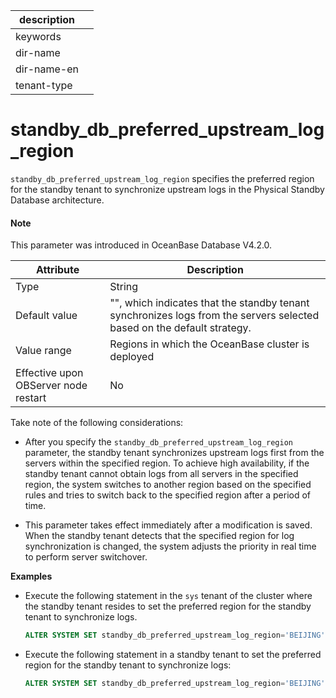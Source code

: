 | description ||
|---|---|
| keywords ||
| dir-name ||
| dir-name-en ||
| tenant-type ||

# standby_db_preferred_upstream_log_region

`standby_db_preferred_upstream_log_region` specifies the preferred region for the standby tenant to synchronize upstream logs in the Physical Standby Database architecture. 

<main id="notice" type='explain'>

<h4>Note</h4>

<p>This parameter was introduced in OceanBase Database V4.2.0. </p>

</main>

| **Attribute** | **Description** |
| --- | --- |
| Type | String |
| Default value | "", which indicates that the standby tenant synchronizes logs from the servers selected based on the default strategy. |
| Value range | Regions in which the OceanBase cluster is deployed |
| Effective upon OBServer node restart | No |

Take note of the following considerations:

* After you specify the `standby_db_preferred_upstream_log_region` parameter, the standby tenant synchronizes upstream logs first from the servers within the specified region. To achieve high availability, if the standby tenant cannot obtain logs from all servers in the specified region, the system switches to another region based on the specified rules and tries to switch back to the specified region after a period of time. 

* This parameter takes effect immediately after a modification is saved. When the standby tenant detects that the specified region for log synchronization is changed, the system adjusts the priority in real time to perform server switchover. 

**Examples**

* Execute the following statement in the `sys` tenant of the cluster where the standby tenant resides to set the preferred region for the standby tenant to synchronize logs.

   ```sql
   ALTER SYSTEM SET standby_db_preferred_upstream_log_region='BEIJING' tenant = 'restore_mysql_tenant';
   ```

* Execute the following statement in a standby tenant to set the preferred region for the standby tenant to synchronize logs:

   ```sql
   ALTER SYSTEM SET standby_db_preferred_upstream_log_region='BEIJING';
   ```
